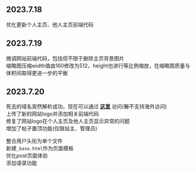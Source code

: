 
## 2023.7.18
优化更新个人主页、他人主页前端代码  

## 2023.7.19
微调网站前端代码，包括但不限于删除主页背景图片  
缩略图压缩width值由160修改为512，height也进行等比例缩放，在缩略图质量与体积间取得更进一步的平衡  

## 2023.7.20
死去的域名突然解析成功，现在可以通过 **[这里](http://www.aenstaraxnoel.fun/)** 访问(~~暂~~不支持海外访问)  
上传了新的网站logo并添加相关前端代码  
修复了网站logo在个人主页及他人主页显示异常的问题  
增加了帖子置顶功能(仅限站主、管理员)  

整合用户头衔为单个文件  
新建`_base.html`作为页面模板  
优化post页面体验  
添加语录功能